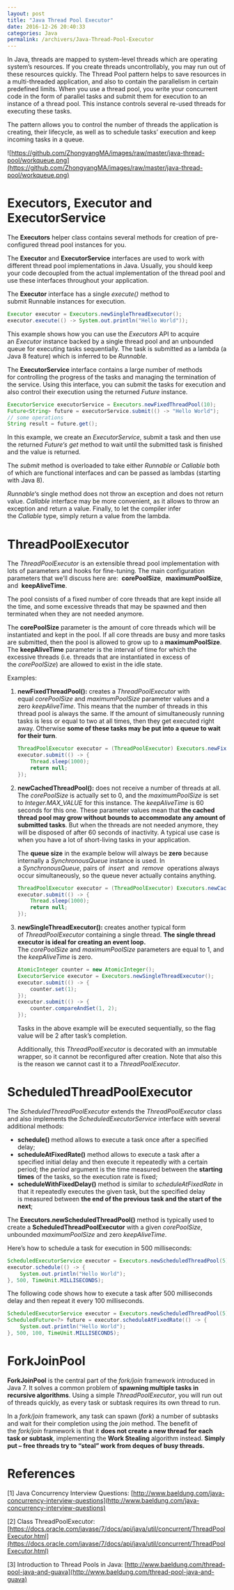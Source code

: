 ```yaml
---
layout: post
title: "Java Thread Pool Executor"
date: 2016-12-26 20:40:33
categories: Java
permalink: /archivers/Java-Thread-Pool-Executor
---
```


In Java, threads are mapped to system-level threads which are operating system’s resources. If you create threads uncontrollably, you may run out of these resources quickly. The Thread Pool pattern helps to save resources in a multi-threaded application, and also to contain the parallelism in certain predefined limits. When you use a thread pool, you write your concurrent code in the form of parallel tasks and submit them for execution to an instance of a thread pool. This instance controls several re-used threads for executing these tasks.

<!--more-->

The pattern allows you to control the number of threads the application is creating, their lifecycle, as well as to schedule tasks’ execution and keep incoming tasks in a queue.

![https://github.com/ZhongyangMA/images/raw/master/java-thread-pool/workqueue.png](https://github.com/ZhongyangMA/images/raw/master/java-thread-pool/workqueue.png)

# Executors, Executor and ExecutorService

The **Executors** helper class contains several methods for creation of pre-configured thread pool instances for you.

The **Executor** and **ExecutorService** interfaces are used to work with different thread pool implementations in Java. Usually, you should keep your code decoupled from the actual implementation of the thread pool and use these interfaces throughout your application.

The **Executor** interface has a single *execute()* method to submit Runnable instances for execution.

```java
Executor executor = Executors.newSingleThreadExecutor();
executor.execute(() -> System.out.println("Hello World"));
```

This example shows how you can use the *Executors* API to acquire an *Executor* instance backed by a single thread pool and an unbounded queue for executing tasks sequentially. The task is submitted as a lambda (a Java 8 feature) which is inferred to be *Runnable*.

The **ExecutorService** interface contains a large number of methods for controlling the progress of the tasks and managing the termination of the service. Using this interface, you can submit the tasks for execution and also control their execution using the returned *Future* instance.

```java
ExecutorService executorService = Executors.newFixedThreadPool(10);
Future<String> future = executorService.submit(() -> "Hello World");
// some operations
String result = future.get();
```

In this example, we create an *ExecutorService*, submit a task and then use the returned *Future‘s get* method to wait until the submitted task is finished and the value is returned. 

The *submit* method is overloaded to take either *Runnable* or *Callable* both of which are functional interfaces and can be passed as lambdas (starting with Java 8). 

*Runnable*‘s single method does not throw an exception and does not return value. *Callable* interface may be more convenient, as it allows to throw an exception and return a value. Finally, to let the compiler infer the *Callable* type, simply return a value from the lambda.

# ThreadPoolExecutor

The *ThreadPoolExecutor* is an extensible thread pool implementation with lots of parameters and hooks for fine-tuning. The main configuration parameters that we’ll discuss here are:  **corePoolSize**,  **maximumPoolSize**,  and  **keepAliveTime**.

The pool consists of a fixed number of core threads that are kept inside all the time, and some excessive threads that may be spawned and then terminated when they are not needed anymore.

The **corePoolSize** parameter is the amount of core threads which will be instantiated and kept in the pool. If all core threads are busy and more tasks are submitted, then the pool is allowed to grow up to a **maximumPoolSize**. The **keepAliveTime** parameter is the interval of time for which the excessive threads (i.e. threads that are instantiated in excess of the *corePoolSize*) are allowed to exist in the idle state.

Examples:

1. **newFixedThreadPool():** creates a *ThreadPoolExecutor* with equal *corePoolSize* and *maximumPoolSize* parameter values and a zero *keepAliveTime*. This means that the number of threads in this thread pool is always the same. If the amount of simultaneously running tasks is less or equal to two at all times, then they get executed right away. Otherwise **some of these tasks may be put into a queue to wait for their turn**.

   ```java
   ThreadPoolExecutor executor = (ThreadPoolExecutor) Executors.newFixedThreadPool(2);
   executor.submit(() -> {
       Thread.sleep(1000);
       return null;
   });
   ```

2. **newCachedThreadPool():** does not receive a number of threads at all. The *corePoolSize* is actually set to 0, and the *maximumPoolSize* is set to *Integer.MAX_VALUE* for this instance. The *keepAliveTime* is 60 seconds for this one. These parameter values mean that **the cached thread pool may grow without bounds to accommodate any amount of submitted tasks**. But when the threads are not needed anymore, they will be disposed of after 60 seconds of inactivity. A typical use case is when you have a lot of short-living tasks in your application.

   The **queue size** in the example below will always be **zero** because internally   a *SynchronousQueue* instance is used. In a *SynchronousQueue*, pairs of  *insert*  and  *remove*  operations always occur simultaneously, so the queue never actually contains anything.

   ```java
   ThreadPoolExecutor executor = (ThreadPoolExecutor) Executors.newCachedThreadPool();
   executor.submit(() -> {
       Thread.sleep(1000);
       return null;
   });
   ```

3. **newSingleThreadExecutor():** creates another typical form of *ThreadPoolExecutor* containing a single thread. **The single thread executor is ideal for creating an event  loop.**  The *corePoolSize* and *maximumPoolSize* parameters are equal to 1, and the *keepAliveTime* is zero.

   ```java
   AtomicInteger counter = new AtomicInteger(); 
   ExecutorService executor = Executors.newSingleThreadExecutor();
   executor.submit(() -> {
       counter.set(1);
   });
   executor.submit(() -> {
       counter.compareAndSet(1, 2);
   });
   ```

   Tasks in the above example will be executed sequentially, so the flag value will be 2 after task’s completion.

   Additionally, this *ThreadPoolExecutor* is decorated with an immutable wrapper, so it cannot be reconfigured after creation. Note that also this is the reason we cannot cast it to a *ThreadPoolExecutor*.

# ScheduledThreadPoolExecutor

The *ScheduledThreadPoolExecutor* extends the *ThreadPoolExecutor* class and also implements the *ScheduledExecutorService* interface with several additional methods:

- **schedule()** method allows to execute a task once after a specified delay;
- **scheduleAtFixedRate()** method allows to execute a task after a specified initial delay and then execute it repeatedly with a certain period; the *period* argument is the time measured between the **starting times** of the tasks, so the execution rate is fixed;
- **scheduleWithFixedDelay()** method is similar to *scheduleAtFixedRate* in that it repeatedly executes the given task, but the specified delay is measured between **the end of the previous task and the start of the next**; 

The **Executors.newScheduledThreadPool()** method is typically used to create a **ScheduledThreadPoolExecutor** with a given *corePoolSize*, unbounded *maximumPoolSize* and zero *keepAliveTime*.

Here’s how to schedule a task for execution in 500 milliseconds:

```java
ScheduledExecutorService executor = Executors.newScheduledThreadPool(5);
executor.schedule(() -> {
    System.out.println("Hello World");
}, 500, TimeUnit.MILLISECONDS);
```

The following code shows how to execute a task after 500 milliseconds delay and then repeat it every 100 milliseconds.

```java
ScheduledExecutorService executor = Executors.newScheduledThreadPool(5);
ScheduledFuture<?> future = executor.scheduleAtFixedRate(() -> {
    System.out.println("Hello World");
}, 500, 100, TimeUnit.MILLISECONDS);
```

# ForkJoinPool

**ForkJoinPool** is the central part of the *fork/join* framework introduced in Java 7. It solves a common problem of **spawning multiple tasks in recursive algorithms**. Using a simple *ThreadPoolExecutor*, you will run out of threads quickly, as every task or subtask requires its own thread to run.

In a *fork/join* framework, any task can spawn (*fork*) a number of subtasks and wait for their completion using the *join* method. The benefit of the *fork/join* framework is that it **does not create a new thread for each task or subtask**, implementing the **Work Stealing** algorithm instead. **Simply put – free threads try to “steal” work from deques of busy threads.**





# References

[1] Java Concurrency Interview Questions: [http://www.baeldung.com/java-concurrency-interview-questions](http://www.baeldung.com/java-concurrency-interview-questions)

[2] Class ThreadPoolExecutor: [https://docs.oracle.com/javase/7/docs/api/java/util/concurrent/ThreadPoolExecutor.html](https://docs.oracle.com/javase/7/docs/api/java/util/concurrent/ThreadPoolExecutor.html)

[3] Introduction to Thread Pools in Java: [http://www.baeldung.com/thread-pool-java-and-guava](http://www.baeldung.com/thread-pool-java-and-guava)








